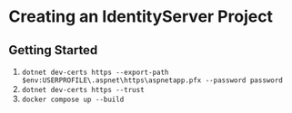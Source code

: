 # Creating an IdentityServer Project

## Getting Started

1. `dotnet dev-certs https --export-path $env:USERPROFILE\.aspnet\https\aspnetapp.pfx --password password`
1. `dotnet dev-certs https --trust`
1. `docker compose up --build`
